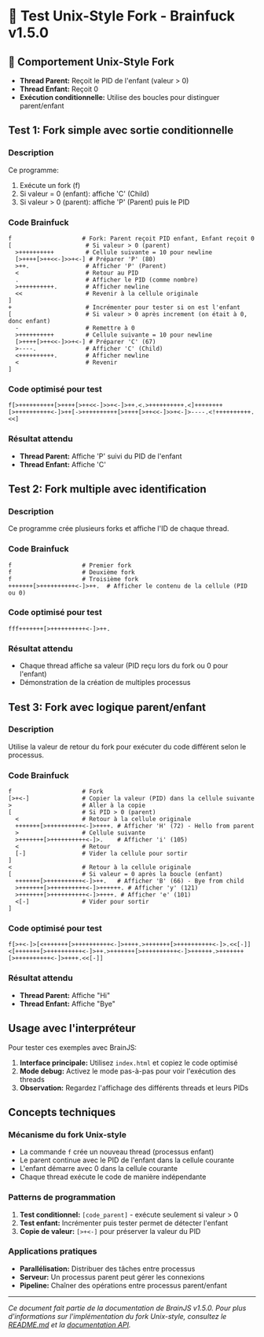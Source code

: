 # 🔀 Test Unix-Style Fork - Brainfuck v1.5.0

## 🎯 Comportement Unix-Style Fork

- **Thread Parent:** Reçoit le PID de l'enfant (valeur > 0)
- **Thread Enfant:** Reçoit 0
- **Exécution conditionnelle:** Utilise des boucles pour distinguer parent/enfant

## Test 1: Fork simple avec sortie conditionnelle

### Description
Ce programme:
1. Exécute un fork (f)
2. Si valeur = 0 (enfant): affiche 'C' (Child)
3. Si valeur > 0 (parent): affiche 'P' (Parent) puis le PID

### Code Brainfuck
```brainfuck
f                    # Fork: Parent reçoit PID enfant, Enfant reçoit 0
[                     # Si valeur > 0 (parent)
  >++++++++++         # Cellule suivante = 10 pour newline
  [>++++[>++<<-]>>+<-] # Préparer 'P' (80)
  >++.                # Afficher 'P' (Parent)
  <                   # Retour au PID
  .                   # Afficher le PID (comme nombre)
  >++++++++++.        # Afficher newline
  <<                  # Revenir à la cellule originale
]
+                     # Incrémenter pour tester si on est l'enfant
[                     # Si valeur > 0 après increment (on était à 0, donc enfant)
  -                   # Remettre à 0
  >++++++++++         # Cellule suivante = 10 pour newline
  [>++++[>++<<-]>>+<-] # Préparer 'C' (67)
  >----.              # Afficher 'C' (Child)
  <++++++++++.        # Afficher newline
  <                   # Revenir
]
```

### Code optimisé pour test
```brainfuck
f[>++++++++++[>++++[>++<<-]>>+<-]>++.<.>++++++++++.<]++++++++[>++++++++++<-]>++[->++++++++++[>++++[>++<<-]>>+<-]>----.<!++++++++++.<<]
```

### Résultat attendu
- **Thread Parent:** Affiche 'P' suivi du PID de l'enfant
- **Thread Enfant:** Affiche 'C'

## Test 2: Fork multiple avec identification

### Description
Ce programme crée plusieurs forks et affiche l'ID de chaque thread.

### Code Brainfuck
```brainfuck
f                    # Premier fork
f                    # Deuxième fork  
f                    # Troisième fork
+++++++[>++++++++++<-]>++.  # Afficher le contenu de la cellule (PID ou 0)
```

### Code optimisé pour test
```brainfuck
fff+++++++[>++++++++++<-]>++.
```

### Résultat attendu
- Chaque thread affiche sa valeur (PID reçu lors du fork ou 0 pour l'enfant)
- Démonstration de la création de multiples processus

## Test 3: Fork avec logique parent/enfant

### Description
Utilise la valeur de retour du fork pour exécuter du code différent selon le processus.

### Code Brainfuck
```brainfuck
f                    # Fork
[>+<-]               # Copier la valeur (PID) dans la cellule suivante
>                    # Aller à la copie
[                    # Si PID > 0 (parent)
  <                  # Retour à la cellule originale
  +++++++[>++++++++++<-]>++++. # Afficher 'H' (72) - Hello from parent
  >                  # Cellule suivante
  >+++++++[>++++++++++<-]>.    # Afficher 'i' (105)
  <                  # Retour
  [-]                # Vider la cellule pour sortir
]
<                    # Retour à la cellule originale
[                    # Si valeur = 0 après la boucle (enfant)
  +++++++[>++++++++++<-]>++.   # Afficher 'B' (66) - Bye from child
  >+++++++[>++++++++++<-]>++++++. # Afficher 'y' (121)
  >+++++++[>++++++++++<-]>++++. # Afficher 'e' (101)
  <[-]               # Vider pour sortir
]
```

### Code optimisé pour test
```brainfuck
f[>+<-]>[<+++++++[>++++++++++<-]>++++.>+++++++[>++++++++++<-]>.<<[-]]<[+++++++[>++++++++++<-]>++.>+++++++[>++++++++++<-]>++++++.>+++++++[>++++++++++<-]>++++.<<[-]]
```

### Résultat attendu
- **Thread Parent:** Affiche "Hi"
- **Thread Enfant:** Affiche "Bye"

## Usage avec l'interpréteur

Pour tester ces exemples avec BrainJS:

1. **Interface principale:** Utilisez `index.html` et copiez le code optimisé
2. **Mode debug:** Activez le mode pas-à-pas pour voir l'exécution des threads
3. **Observation:** Regardez l'affichage des différents threads et leurs PIDs

## Concepts techniques

### Mécanisme du fork Unix-style
- La commande `f` crée un nouveau thread (processus enfant)
- Le parent continue avec le PID de l'enfant dans la cellule courante
- L'enfant démarre avec 0 dans la cellule courante
- Chaque thread exécute le code de manière indépendante

### Patterns de programmation
1. **Test conditionnel:** `[code_parent]` - exécute seulement si valeur > 0
2. **Test enfant:** Incrémenter puis tester permet de détecter l'enfant
3. **Copie de valeur:** `[>+<-]` pour préserver la valeur du PID

### Applications pratiques
- **Parallélisation:** Distribuer des tâches entre processus
- **Serveur:** Un processus parent peut gérer les connexions
- **Pipeline:** Chaîner des opérations entre processus parent/enfant

---

*Ce document fait partie de la documentation de BrainJS v1.5.0. Pour plus d'informations sur l'implémentation du fork Unix-style, consultez le [README.md](../README.md) et la [documentation API](API.md).*